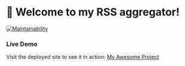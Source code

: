 # 🚀 Welcome to my RSS aggregator!

[![Maintainability](https://api.codeclimate.com/v1/badges/e6d2aff10a611783affe/maintainability)](https://codeclimate.com/github/Zakir0000/frontend-project-11/maintainability)

### Live Demo

Visit the deployed site to see it in action:
[My Awesome Project](https://frontend-project-11-ak02sjqqo-zakirs-projects.vercel.app)
